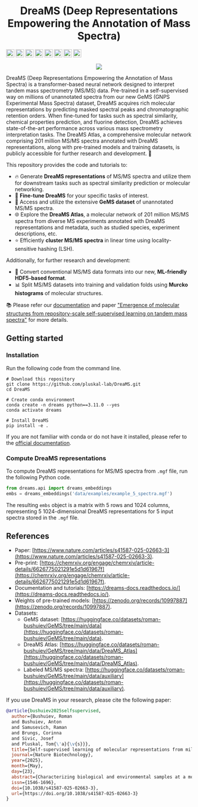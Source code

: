 <h1 align="center">DreaMS (Deep Representations Empowering the Annotation of Mass Spectra)</h1>

<!-- [![Zenodo badge](https://zenodo.org/badge/DOI/10.5281/zenodo.13208732.svg)](https://doi.org/10.5281/zenodo.13208732) -->
<!-- [![Python package](https://github.com/anton-bushuiev/PPIRef/actions/workflows/python-package.yml/badge.svg)](https://github.com/anton-bushuiev/PPIRef/actions/workflows/python-package.yml) -->

<p>
  <a href="https://doi.org/10.1038/s41587-025-02663-3"><img src="https://img.shields.io/badge/Paper-Nat Biotechnology-EFD600.svg" height="22px"></a>
  <!-- <a href="https://chemrxiv.org/engage/chemrxiv/article-details/6626775021291e5d1d61967f"><img src="https://img.shields.io/badge/ChemRxiv-10.26434-brown.svg" height="22px"></a> -->
  <a href='https://dreams-docs.readthedocs.io/en/latest/?badge=latest'><img src='https://readthedocs.org/projects/dreams-docs/badge/?version=latest' height="22px"></a>
  <a href="https://opensource.org/licenses/MIT"><img src="https://img.shields.io/badge/License-MIT-b31b1b.svg" height="22px"></a>
  <a href="https://www.python.org/downloads/release/python-3110/"><img src="https://img.shields.io/badge/Python-3.11-blue.svg" height="22px"></a>
  <a href="https://pytorch.org/get-started/pytorch-2.0/"><img src="https://img.shields.io/badge/PyTorch-2.0.8-orange.svg" height="22px"></a>
  <a href="https://huggingface.co/datasets/roman-bushuiev/GeMS/tree/main/data"> <img src="https://huggingface.co/datasets/huggingface/badges/resolve/main/dataset-on-hf-md-dark.svg" height="22px"></a>
  <a href="https://zenodo.org/records/10997887"><img src="https://img.shields.io/badge/Model weights-10997887-blue.svg" height="22px"></a>
  <a href="https://zenodo.org/records/13843034"><img src="https://img.shields.io/badge/Zenodo-13843034-blue.svg" height="22px"></a>
<p>

<p align="center">
  <img src="https://raw.githubusercontent.com/pluskal-lab/DreaMS/b577db12bc8ec0c2010d10854f528007fcc2db2d/assets/dreams_background.png"/>
</p>

DreaMS (Deep Representations Empowering the Annotation of Mass Spectra) is a transformer-based neural network designed to interpret tandem mass spectrometry (MS/MS) data. Pre-trained in a self-supervised way on millions of unannotated spectra from our new GeMS (GNPS Experimental Mass Spectra) dataset, DreaMS acquires rich molecular representations by predicting masked spectral peaks and chromatographic retention orders. When fine-tuned for tasks such as spectral similarity, chemical properties prediction, and fluorine detection, DreaMS achieves state-of-the-art performance across various mass spectrometry interpretation tasks. The DreaMS Atlas, a comprehensive molecular network comprising 201 million MS/MS spectra annotated with DreaMS representations, along with pre-trained models and training datasets, is publicly accessible for further research and development. 🚀

This repository provides the code and tutorials to:

- 🔥 Generate **DreaMS representations** of MS/MS spectra and utilize them for downstream tasks such as spectral similarity prediction or molecular networking.
- 🤖 **Fine-tune DreaMS** for your specific tasks of interest.
- 💎 Access and utilize the extensive **GeMS dataset** of unannotated MS/MS spectra.
- 🌐 Explore the **DreaMS Atlas**, a molecular network of 201 million MS/MS spectra from diverse MS experiments annotated with DreaMS representations and metadata, such as studied species, experiment descriptions, etc.
- ⭐ Efficiently **cluster MS/MS spectra** in linear time using locality-sensitive hashing (LSH).

Additionally, for further research and development:
- 🔄 Convert conventional MS/MS data formats into our new, **ML-friendly HDF5-based format**.
- 📊 Split MS/MS datasets into training and validation folds using **Murcko histograms** of molecular structures.

📚 Please refer our [documentation](https://dreams-docs.readthedocs.io/) and paper ["Emergence of molecular structures from repository-scale self-supervised learning on tandem mass spectra"](https://chemrxiv.org/engage/chemrxiv/article-details/6626775021291e5d1d61967f) for more details.

## Getting started

### Installation
Run the following code from the command line.

``` shell
# Download this repository
git clone https://github.com/pluskal-lab/DreaMS.git
cd DreaMS

# Create conda environment
conda create -n dreams python==3.11.0 --yes
conda activate dreams

# Install DreaMS
pip install -e .
```

If you are not familiar with conda or do not have it installed, please refer to the [official documentation](https://conda.io/projects/conda/en/latest/user-guide/getting-started.html).

### Compute DreaMS representations

To compute DreaMS representations for MS/MS spectra from `.mgf` file, run the following Python code.

``` python
from dreams.api import dreams_embeddings
embs = dreams_embeddings('data/examples/example_5_spectra.mgf')
```

The resulting `embs` object is a matrix with 5 rows and 1024 columns, representing 5 1024-dimensional DreaMS representations for 5 input spectra stored in the `.mgf` file.

## References

- Paper: [https://www.nature.com/articles/s41587-025-02663-3](https://www.nature.com/articles/s41587-025-02663-3).
- Pre-print: [https://chemrxiv.org/engage/chemrxiv/article-details/6626775021291e5d1d61967f](https://chemrxiv.org/engage/chemrxiv/article-details/6626775021291e5d1d61967f).
- Documentation and tutorials: [https://dreams-docs.readthedocs.io/](https://dreams-docs.readthedocs.io/).
- Weights of pre-trained models: [https://zenodo.org/records/10997887](https://zenodo.org/records/10997887).
- Datasets:
  - GeMS dataset: [https://huggingface.co/datasets/roman-bushuiev/GeMS/tree/main/data](https://huggingface.co/datasets/roman-bushuiev/GeMS/tree/main/data).
  - DreaMS Atlas: [https://huggingface.co/datasets/roman-bushuiev/GeMS/tree/main/data/DreaMS_Atlas](https://huggingface.co/datasets/roman-bushuiev/GeMS/tree/main/data/DreaMS_Atlas).
  - Labeled MS/MS spectra: [https://huggingface.co/datasets/roman-bushuiev/GeMS/tree/main/data/auxiliary](https://huggingface.co/datasets/roman-bushuiev/GeMS/tree/main/data/auxiliary).

If you use DreaMS in your research, please cite the following paper:

```bibtex
@article{bushuiev2025selfsupervised,
  author={Bushuiev, Roman
  and Bushuiev, Anton
  and Samusevich, Raman
  and Brungs, Corinna
  and Sivic, Josef
  and Pluskal, Tom{\'a}{\v{s}}},
  title={Self-supervised learning of molecular representations from millions of tandem mass spectra using DreaMS},
  journal={Nature Biotechnology},
  year={2025},
  month={May},
  day={23},
  abstract={Characterizing biological and environmental samples at a molecular level primarily uses tandem mass spectroscopy (MS/MS), yet the interpretation of tandem mass spectra from untargeted metabolomics experiments remains a challenge. Existing computational methods for predictions from mass spectra rely on limited spectral libraries and on hard-coded human expertise. Here we introduce a transformer-based neural network pre-trained in a self-supervised way on millions of unannotated tandem mass spectra from our GNPS Experimental Mass Spectra (GeMS) dataset mined from the MassIVE GNPS repository. We show that pre-training our model to predict masked spectral peaks and chromatographic retention orders leads to the emergence of rich representations of molecular structures, which we named Deep Representations Empowering the Annotation of Mass Spectra (DreaMS). Further fine-tuning the neural network yields state-of-the-art performance across a variety of tasks. We make our new dataset and model available to the community and release the DreaMS Atlas---a molecular network of 201 million MS/MS spectra constructed using DreaMS annotations.},
  issn={1546-1696},
  doi={10.1038/s41587-025-02663-3},
  url={https://doi.org/10.1038/s41587-025-02663-3}
}
```